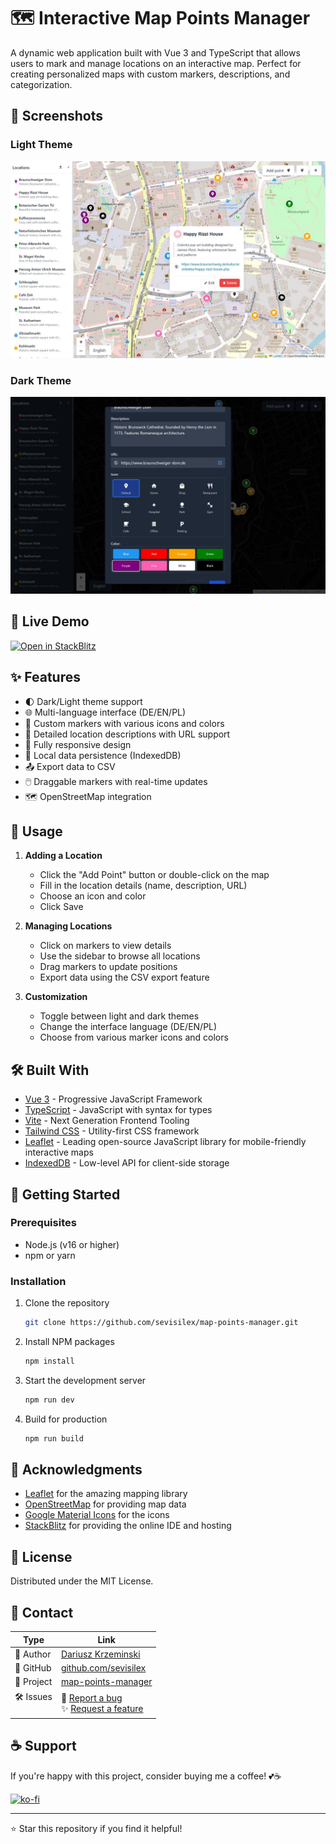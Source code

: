 # 🗺️ Interactive Map Points Manager

A dynamic web application built with Vue 3 and TypeScript that allows users to mark and manage locations on an interactive map. Perfect for creating personalized maps with custom markers, descriptions, and categorization.

## 📸 Screenshots

### Light Theme

![Light Theme](/docs/images/light-theme.jpg)

### Dark Theme

![Dark Theme](/docs/images/dark-theme.jpg)

## 🚀 Live Demo

[![Open in StackBlitz](https://developer.stackblitz.com/img/open_in_stackblitz.svg)](https://stackblitz.com/~/github.com/sevisilex/map-points-manager)

## ✨ Features

- 🌓 Dark/Light theme support
- 🌐 Multi-language interface (DE/EN/PL)
- 📍 Custom markers with various icons and colors
- 📝 Detailed location descriptions with URL support
- 📱 Fully responsive design
- 💾 Local data persistence (IndexedDB)
- 📤 Export data to CSV
- 🖱️ Draggable markers with real-time updates
- 🗺️ OpenStreetMap integration

## 📖 Usage

1. **Adding a Location**

   - Click the "Add Point" button or double-click on the map
   - Fill in the location details (name, description, URL)
   - Choose an icon and color
   - Click Save

2. **Managing Locations**

   - Click on markers to view details
   - Use the sidebar to browse all locations
   - Drag markers to update positions
   - Export data using the CSV export feature

3. **Customization**
   - Toggle between light and dark themes
   - Change the interface language (DE/EN/PL)
   - Choose from various marker icons and colors

## 🛠️ Built With

- [Vue 3](https://vuejs.org/) - Progressive JavaScript Framework
- [TypeScript](https://www.typescriptlang.org/) - JavaScript with syntax for types
- [Vite](https://vitejs.dev/) - Next Generation Frontend Tooling
- [Tailwind CSS](https://tailwindcss.com/) - Utility-first CSS framework
- [Leaflet](https://leafletjs.com/) - Leading open-source JavaScript library for mobile-friendly interactive maps
- [IndexedDB](https://developer.mozilla.org/en-US/docs/Web/API/IndexedDB_API) - Low-level API for client-side storage

<!--
## 📁 Project Structure

```
src/
├── components/      # Vue components
│   ├── AboutDialog.vue
│   ├── Controls.vue
│   ├── LocationDialog.vue
│   ├── LocationPopup.vue
│   ├── MapComponent.vue
│   └── SidebarComponent.vue
├── constants/      # Constants and configurations
├── db/             # Database related code
├── i18n/           # Internationalization
├── router/         # Vue Router configuration
├── services/       # API services
├── styles/         # Global styles
├── types/          # TypeScript types
└── views/          # Vue views
```
-->

## 🚀 Getting Started

### Prerequisites

- Node.js (v16 or higher)
- npm or yarn

### Installation

1. Clone the repository

   ```sh
   git clone https://github.com/sevisilex/map-points-manager.git
   ```

2. Install NPM packages

   ```sh
   npm install
   ```

3. Start the development server

   ```sh
   npm run dev
   ```

4. Build for production
   ```sh
   npm run build
   ```

<!--
## 🤝 Contributing

Contributions make the open-source community an amazing place to learn, inspire, and create. Any contributions you make are **greatly appreciated**.

1. Fork the Project
2. Create your Feature Branch (`git checkout -b feature/AmazingFeature`)
3. Commit your Changes (`git commit -m 'Add some AmazingFeature'`)
4. Push to the Branch (`git push origin feature/AmazingFeature`)
5. Open a Pull Request
-->

## 🙏 Acknowledgments

- [Leaflet](https://leafletjs.com/) for the amazing mapping library
- [OpenStreetMap](https://www.openstreetmap.org/) for providing map data
- [Google Material Icons](https://fonts.google.com/icons) for the icons
- [StackBlitz](https://stackblitz.com) for providing the online IDE and hosting
<!-- - [Claude AI](https://www.anthropic.com/claude) for development assistance and documentation support -->
<!-- - All our contributors and users -->

## 📝 License

Distributed under the MIT License. <!-- See `LICENSE` for more information. -->

## 📧 Contact

| Type              | Link                                                                                                                                                         |
| ----------------- | ------------------------------------------------------------------------------------------------------------------------------------------------------------ |
| 👤 Author         | [Dariusz Krzeminski](mailto:2440034+sevisilex@users.noreply.github.com)                                                                                      |
| 📂 GitHub         | [github.com/sevisilex](https://github.com/sevisilex)                                                                                                         |
| 🔗 Project        | [map-points-manager](https://github.com/sevisilex/map-points-manager)                                                                                        |
| 🛠️ Issues<br><br> | 🐛 [Report a bug](https://github.com/sevisilex/map-points-manager/issues)<br> ✨ [Request a feature](https://github.com/sevisilex/map-points-manager/issues) |

## ☕ Support

If you're happy with this project, consider buying me a coffee! 💕☕

[![ko-fi](https://ko-fi.com/img/githubbutton_sm.svg)](https://ko-fi.com/svslx)

<!--
- 🌟 [Sponsor me on GitHub Sponsors](https://github.com/sponsors/sevisilex)
- ☕ [Buy me a coffee](https://www.buymeacoffee.com/sevisilex)
- ❤️ [Donate on Ko-fi](https://ko-fi.com/svslx)
-->

---

⭐️ Star this repository if you find it helpful!
